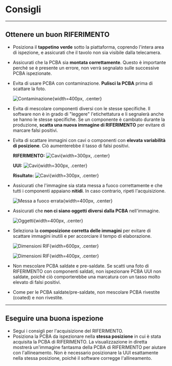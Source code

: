 # **Consigli**
---
## **Ottenere un buon RIFERIMENTO**

- Posiziona il **tappetino verde** sotto la piattaforma, coprendo l'intera area di ispezione, e assicurati che il tavolo non sia visibile dalla telecamera.
- Assicurati che la PCBA sia **montata correttamente**. Questo è importante perché se è presente un errore, non verrà segnalato sulle successive PCBA ispezionate.
- Evita di usare PCBA con contaminazione. **Pulisci la PCBA** prima di scattare la foto.
    
    ![Contaminazione](../assets/v7/tip-1.jpg){width=400px, .center}

- Evita di mescolare componenti diversi con le stesse specifiche. Il software non è in grado di "leggere" l'etichettatura e li segnalerà anche se hanno le stesse specifiche. Se un componente è cambiato durante la produzione, **scatta una nuova immagine di RIFERIMENTO** per evitare di marcare falsi positivi.
- Evita di scattare immagini con cavi o componenti con **elevata variabilità di posizione**. Ciò aumenterebbe il tasso di falsi positivi.
    
    **RIFERIMENTO:**
    ![Cavi](../assets/v7/tip-2-a.jpg){width=300px, .center} 
    
    **UUI:**
    ![Cavi](../assets/v7/tip-2-b.jpg){width=300px, .center}

     **Risultato:**
    ![Cavi](../assets/v7/tip-2-c.jpg){width=300px, .center}

- Assicurati che l'immagine sia stata messa a fuoco correttamente e che tutti i componenti appaiano **nitidi**. In caso contrario, ripeti l'acquisizione.

    ![Messa a fuoco errata](../assets/v7/tip-4.jpg){width=400px, .center}

- Assicurati che **non ci siano oggetti diversi dalla PCBA** nell'immagine.
    
    ![Oggetti](../assets/v7/tip-3.jpg){width=400px, .center}

- Seleziona la **composizione corretta delle immagini** per evitare di scattare immagini inutili e per accorciare il tempo di elaborazione.
    
    ![Dimensioni RIF](../assets/v7/uui-ref_livepreview-dimensions.png){width=600px, .center}

    ![Dimensioni RIF](../assets/v7/tip-5.jpg){width=400px, .center}

- Non mescolare PCBA saldate e pre-saldate. Se scatti una foto di RIFERIMENTO con componenti saldati, non ispezionare PCBA UUI non saldate, poiché ciò comporterebbe una marcatura con un tasso molto elevato di falsi positivi.
- Come per le PCBA saldate/pre-saldate, non mescolare PCBA rivestite (coated) e non rivestite.

---
## **Eseguire una buona ispezione**

- Segui i consigli per l'acquisizione del RIFERIMENTO.
- Posiziona la PCBA da ispezionare nella **stessa posizione** in cui è stata acquisita la PCBA di RIFERIMENTO. La visualizzazione in diretta mostrerà un'immagine fantasma della PCBA di RIFERIMENTO per aiutare con l'allineamento. Non è necessario posizionare la UUI esattamente nella stessa posizione, poiché il software corregge l'allineamento.